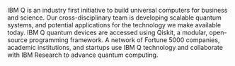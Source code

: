 IBM Q is an industry first initiative to build universal  computers for business and science. Our cross-disciplinary team is developing scalable quantum systems, and potential applications for the technology we make available today. IBM Q quantum devices are accessed using Qiskit, a modular, open-source programming framework. A  network of Fortune 5000 companies, academic institutions, and startups use IBM Q technology and collaborate with IBM Research to advance quantum computing.
